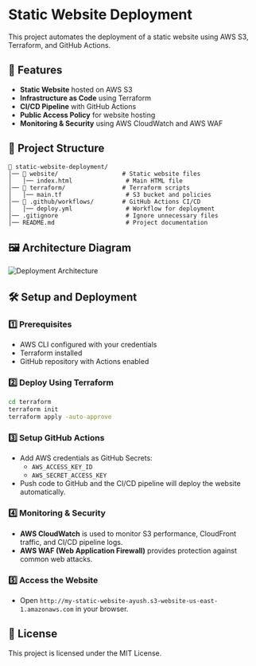 # Static Website Deployment

This project automates the deployment of a static website using AWS S3, Terraform, and GitHub Actions.

## 🚀 Features
- **Static Website** hosted on AWS S3
- **Infrastructure as Code** using Terraform
- **CI/CD Pipeline** with GitHub Actions
- **Public Access Policy** for website hosting
- **Monitoring & Security** using AWS CloudWatch and AWS WAF

## 📂 Project Structure
```
📂 static-website-deployment/
│── 📂 website/                  # Static website files
│   │── index.html               # Main HTML file
│── 📂 terraform/                # Terraform scripts
│   │── main.tf                  # S3 bucket and policies
│── 📂 .github/workflows/        # GitHub Actions CI/CD
│   │── deploy.yml               # Workflow for deployment
│── .gitignore                   # Ignore unnecessary files
│── README.md                    # Project documentation
```

## 🖼️ Architecture Diagram
![Deployment Architecture](ChatGPT%20Image%20Mar%2031,%202025,%2002_56_41%20PM.png)

## 🛠️ Setup and Deployment

### 1️⃣ Prerequisites
- AWS CLI configured with your credentials
- Terraform installed
- GitHub repository with Actions enabled

### 2️⃣ Deploy Using Terraform
```sh
cd terraform
terraform init
terraform apply -auto-approve
```

### 3️⃣ Setup GitHub Actions
- Add AWS credentials as GitHub Secrets:
  - `AWS_ACCESS_KEY_ID`
  - `AWS_SECRET_ACCESS_KEY`
- Push code to GitHub and the CI/CD pipeline will deploy the website automatically.

### 4️⃣ Monitoring & Security
- **AWS CloudWatch** is used to monitor S3 performance, CloudFront traffic, and CI/CD pipeline logs.
- **AWS WAF (Web Application Firewall)** provides protection against common web attacks.

### 5️⃣ Access the Website
- Open `http://my-static-website-ayush.s3-website-us-east-1.amazonaws.com` in your browser.

## 📜 License
This project is licensed under the MIT License.